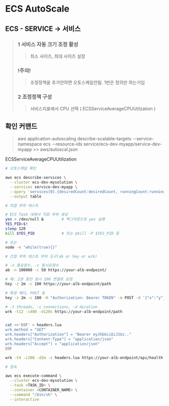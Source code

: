 # ECS AutoScale


## ECS - SERVICE -> 서비스 
> ### 1 서비스 자동 크기 조정 활성
>>  최소 사이즈, 최대 사이즈 설정
> ### !주의!
>> 조정정책을 추가안하면 오토스케일안됨.  1번은 정의만 하는거임
> ### 2 조정정책 구성
>> 서비스지표에서 CPU 선택 ( ECSServiceAverageCPUUtilzation ) 

## 확인 커맨드 
>   aws application-autoscaling describe-scalable-targets --service-namespace ecs --resource-ids service/ecs-dev-myapp/service-dev-myapp >> aws/autoscal.json



ECSServiceAverageCPUUtilization



```bash
# 오토스케일 확인

aws ecs describe-services \
  --cluster ecs-dev-mysolution \
  --services service-dev-myapp \
  --query 'services[0].{desiredCount:desiredCount, runningCount:runningCount}' \
  --output table

```


```bash
# 직접 부하 테스트

# ECS Task 내에서 직접 부하 생성
yes > /dev/null &        # 백그라운드로 yes 실행
YES_PID=$!
sleep 120
kill $YES_PID            # 또는 pkill -P $YES_PID 등

# 또는
node -e "while(true){}"

```


```bash
# 간접 부하 테스트 부하 도구(ab or hey or wrk)

# -n 총요청수, -c 동시요청수
ab -n 100000 -c 50 https://your-alb-endpoint/

# 예: 2분 동안 동시 100 연결로 요청
hey -z 2m -c 100 https://your-alb-endpoint/path

# 특정 헤더, POST 등
hey -z 2m -c 100 -H "Authorization: Bearer TOKEN" -m POST -d '{"x":"y"}' https://...

# -t threads, -c connections, -d duration
wrk -t12 -c400 -d120s https://your-alb-endpoint/path


cat <<'EOF' > headers.lua
wrk.method = "GET"
wrk.headers["Authorization"] = "Bearer eyJhbGciOiJIUz.."
wrk.headers["Content-Type"] = "application/json"
wrk.headers["Accept"] = "application/json"
EOF

wrk -t4 -c200 -d2m -s headers.lua https://your-alb-endpoint/api/health
```

```bash
# 접속

aws ecs execute-command \
  --cluster ecs-dev-mysolution \
  --task <TASK_ID> \
  --container <CONTAINER_NAME> \
  --command "/bin/sh" \
  --interactive

```
